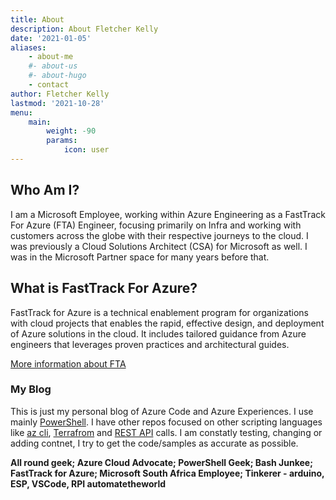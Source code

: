 ```yaml
---
title: About
description: About Fletcher Kelly
date: '2021-01-05'
aliases:
    - about-me
    #- about-us
    #- about-hugo
    - contact
author: Fletcher Kelly
lastmod: '2021-10-28'
menu:
    main: 
        weight: -90
        params:
            icon: user
---
```


## Who Am I?

I am a Microsoft Employee, working within Azure Engineering as a FastTrack For Azure (FTA) Engineer, focusing primarily on Infra and working with customers across the globe with their respective journeys to the cloud. I was previously a Cloud Solutions Architect (CSA) for Microsoft as well. I was in the Microsoft Partner space for many years before that.

## What is FastTrack For Azure?

FastTrack for Azure is a technical enablement program for organizations with cloud projects that enables the rapid, effective design, and deployment of Azure solutions in the cloud. It includes tailored guidance from Azure engineers that leverages proven practices and architectural guides.

[More information about FTA](https://www.microsoft.com/azure/partners/fasttrack-for-azure)

### My Blog

This is just my personal blog of Azure Code and Azure Experiences. I use mainly [PowerShell](https://docs.microsoft.com/en-us/powershell/azure/overview?view=azps-1.4.0). I have other repos focused on other scripting languages like
[az cli](https://docs.microsoft.com/en-us/cli/azure/?view=azure-cli-latest), [Terrafrom](https://www.terraform.io) and [REST API](https://docs.microsoft.com/en-us/rest/api/azure/) calls. I am constatly testing, changing or adding contnet, I try to get the code/samples as accurate as possible. </br>

**All round geek; Azure Cloud Advocate; PowerShell Geek; Bash Junkee; FastTrack for Azure; Microsoft South Africa Employee; Tinkerer - arduino, ESP, VSCode, RPI automatetheworld**
